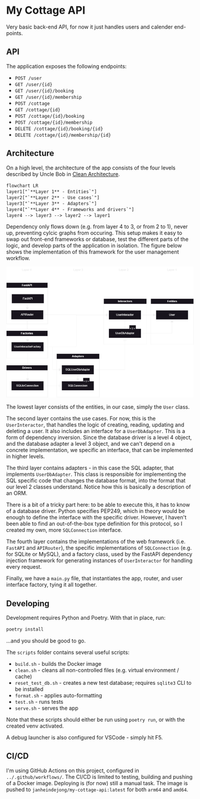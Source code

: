 # My Cottage API

Very basic back-end API, for now it just handles users and calender end-points. 

## API 

The application exposes the following endpoints: 

* `POST /user`
* `GET /user/{id}`
* `GET /user/{id}/booking`
* `GET /user/{id}/membership`
* `POST /cottage`
* `GET /cottage/{id}`
* `POST /cottage/{id}/booking`
* `POST /cottage/{id}/membership`
* `DELETE /cottage/{id}/booking/{id}`
* `DELETE /cottage/{id}/membership/{id}`

## Architecture 

On a high level, the architecture of the app consists of the four levels described by Uncle Bob in [Clean Architecture](). 

```mermaid 
flowchart LR
layer1["`**Layer 1** - Entities`"]
layer2["`**Layer 2** - Use cases`"]
layer3["`**Layer 3** - Adapters`"]
layer4["`**Layer 4** - Frameworks and drivers`"]
layer4 --> layer3 --> layer2 --> layer1
```

Dependency only flows down (e.g. from layer 4 to 3, or from 2 to 1), never up, preventing cylcic graphs from occuring. This setup makes it easy to swap out front-end frameworks or database, test the different parts of the logic, and develop parts of the application in isolation. The figure below shows the implementation of this framework for the user management workflow.

![Architecture](./docs/OurCottageApi.drawio.png)

The lowest layer consists of the entities, in our case, simply the `User` class. 

The second layer contains the use cases. For now, this is the `UserInteractor`, that handles the logic of creating, reading, updating and deleting a user. It also includes an interface for a `UserDbAdapter`. This is a form of dependency inversion. Since the database driver is a level 4 object, and the database adapter a level 3 object, and we can't depend on a concrete implementation, we specific an interface, that can be implemented in higher levels. 

The third layer contains adapters - in this case the SQL adapter, that implements `UserDbAdapter`. This class is responsible for implementing the SQL specific code that changes the database format, into the format that our level 2 classes understand. Notice how this is basically a description of an ORM. 

There is a bit of a tricky part here: to be able to execute this, it has to know of a database driver. Python specifies PEP249, which in theory would be enough to define the interface with the specific driver. However, I haven't been able to find an out-of-the-box type definition for this protocol, so I created my own, more `SQLConnection` interface.  

The fourth layer contains the implementations of the web framework (i.e. `FastAPI` and `APIRouter`), the specific implementations of `SQLConnection` (e.g. for SQLite or MySQL), and a factory class, used by the FastAPI dependency injection framework for generating instances of `UserInteractor` for handling every request. 

Finally, we have a `main.py` file, that instantiates the app, router, and user interface factory, tying it all together. 

## Developing 

Development requires Python and Poetry. With that in place, run: 

```bash
poetry install
```

...and you should be good to go. 

The `scripts` folder contains several useful scripts: 

* `build.sh` - builds the Docker image 
* `clean.sh` - cleans all non-controlled files (e.g. virtual environment / cache)
* `reset_test_db.sh` - creates a new test database; requires `sqlite3` CLI to be installed
* `format.sh` - applies auto-formatting 
* `test.sh` - runs tests 
* `serve.sh` - serves the app

Note that these scripts should either be run using `poetry run`, or with the created venv activated. 

A debug launcher is also configured for VSCode - simply hit F5. 

## CI/CD 

I'm using GitHub Actions on this project, configured in `../.github/workflows/`. The CI/CD is limited to testing, building and pushing of a Docker image. Deploying is (for now) still a manual task. The image is pushed to `janheindejong/my-cottage-api:latest` for both `arm64` and `amd64`. 
